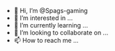 - 👋 Hi, I’m @Spags-gaming
- 👀 I’m interested in ...
- 🌱 I’m currently learning ...
- 💞️ I’m looking to collaborate on ...
- 📫 How to reach me ...

<!---
Spags-gaming/Spags-gaming is a ✨ special ✨ repository because its `README.md` (this file) appears on your GitHub profile.
You can click the Preview link to take a look at your changes.
--->
